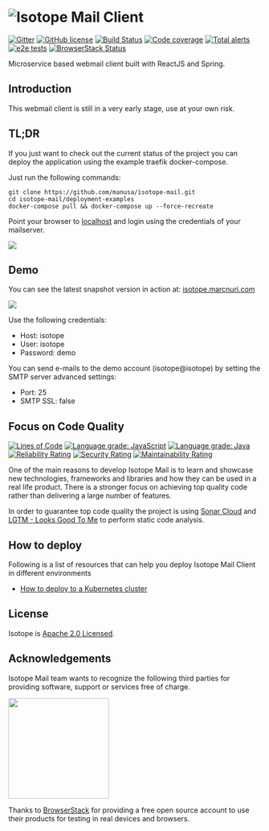 # <img src="doc/isotope-logo-h-800.png" alt="Isotope Mail Client" />
 [![Gitter](https://badges.gitter.im/isotope-mail/community.svg)](https://gitter.im/isotope-mail/community?utm_source=badge&utm_medium=badge&utm_campaign=pr-badge)
 [![GitHub license](https://img.shields.io/badge/license-Apache%202.0-blue.svg)](https://github.com/manusa/isotope-mail/blob/master/LICENSE) 
 [![Build Status](https://travis-ci.org/manusa/isotope-mail.svg?branch=master)](https://travis-ci.org/manusa/isotope-mail) 
 [![Code coverage](https://sonarcloud.io/api/project_badges/measure?project=manusa_isotope-mail&metric=coverage)](https://sonarcloud.io/component_measures?id=manusa_isotope-mail&metric=coverage) 
 [![Total alerts](https://img.shields.io/lgtm/alerts/g/manusa/isotope-mail.svg?logo=lgtm&logoWidth=18)](https://lgtm.com/projects/g/manusa/isotope-mail/alerts/) 
 [![e2e tests](https://img.shields.io/travis/manusa/isotope-mail-e2e-tests.svg?label=e2e+tests)](https://manusa.github.com/isotope-mail-e2e-tests) 
 [![BrowserStack Status](https://www.browserstack.com/automate/badge.svg?badge_key=elhXKzgwaTdHQVBVSktYWkpXUFZ0bittOWxnallCZmQyUlRJSERsSWhPVT0tLUorUGlwOVdrYnJQOUlEeFZnOFcxQ0E9PQ==--ea07b9af5d47a508232c96d1805fad609073b527)](https://www.browserstack.com/automate/public-build/elhXKzgwaTdHQVBVSktYWkpXUFZ0bittOWxnallCZmQyUlRJSERsSWhPVT0tLUorUGlwOVdrYnJQOUlEeFZnOFcxQ0E9PQ==--ea07b9af5d47a508232c96d1805fad609073b527)

Microservice based webmail client built with ReactJS and Spring.

## Introduction

This webmail client is still in a very early stage, use at your own risk.

## TL;DR

If you just want to check out the current status of the project you can deploy the application
using the example traefik docker-compose.

Just run the following commands:

```
git clone https://github.com/manusa/isotope-mail.git
cd isotope-mail/deployment-examples
docker-compose pull && docker-compose up --force-recreate
```

Point your browser to [localhost](http://localhost) and login using the credentials of your mailserver.

<p>
  <img src="doc/tldr-isotope-deploy.gif" />
</p>

## Demo

You can see the latest snapshot version in action at: [isotope.marcnuri.com](https://isotope.marcnuri.com/login?serverHost=isotope&user=isotope&smtpPort=25&smtpSsl=false)

<p>
  <img src="doc/isotope-demo-login.gif" />
</p>

Use the following credentials:
 - Host: isotope
 - User: isotope
 - Password: demo

You can send e-mails to the demo account (isotope@isotope) by setting the SMTP server advanced settings:
 - Port: 25
 - SMTP SSL: false

## Focus on Code Quality
 [![Lines of Code](https://sonarcloud.io/api/project_badges/measure?project=manusa_isotope-mail&metric=ncloc)](https://sonarcloud.io/dashboard?id=manusa_isotope-mail) 
 [![Language grade: JavaScript](https://img.shields.io/lgtm/grade/javascript/g/manusa/isotope-mail.svg?logo=lgtm&logoWidth=18)](https://lgtm.com/projects/g/manusa/isotope-mail/context:javascript) 
 [![Language grade: Java](https://img.shields.io/lgtm/grade/java/g/manusa/isotope-mail.svg?logo=lgtm&logoWidth=18)](https://lgtm.com/projects/g/manusa/isotope-mail/context:java) 
 [![Reliability Rating](https://sonarcloud.io/api/project_badges/measure?project=manusa_isotope-mail&metric=reliability_rating)](https://sonarcloud.io/dashboard?id=manusa_isotope-mail) 
 [![Security Rating](https://sonarcloud.io/api/project_badges/measure?project=manusa_isotope-mail&metric=security_rating)](https://sonarcloud.io/dashboard?id=manusa_isotope-mail) 
 [![Maintainability Rating](https://sonarcloud.io/api/project_badges/measure?project=manusa_isotope-mail&metric=sqale_rating)](https://sonarcloud.io/dashboard?id=manusa_isotope-mail) 
 
One of the main reasons to develop Isotope Mail is to learn and showcase new technologies, frameworks and libraries
and how they can be used in a real life product. There is a stronger focus on achieving top quality code rather
than delivering a large number of features.

In order to guarantee top code quality the project is using
[Sonar Cloud](https://sonarcloud.io/dashboard?id=manusa_isotope-mail) and
[LGTM - Looks Good To Me](https://lgtm.com/projects/g/manusa/isotope-mail/) to perform static code analysis.

## How to deploy

Following is a list of resources that can help you deploy Isotope Mail Client in different environments
- [How to deploy to a Kubernetes cluster](https://blog.marcnuri.com/isotope-mail-how-to-deploy-isotopetraefik-into-kubernetes/)

## License

Isotope is [Apache 2.0 Licensed](./LICENSE).

## Acknowledgements

Isotope Mail team wants to recognize the following third parties for providing software,
support or services free of charge.

<img width=200 src="https://p14.zdusercontent.com/attachment/1015988/jnfTAsRFuKVzfvJMDJ8Ui45p8?token=eyJhbGciOiJkaXIiLCJlbmMiOiJBMTI4Q0JDLUhTMjU2In0..H0_YyxaE762GtXQvUnHoYw.R3tCI87tR-lehrK_zjT7GmEI--69EORCPWqTPY_iVa2Pt7468NrQBRAvoO5k1-H0W5YJGw45Fnz6ArGGOX796PWiCdTujuUv0_OTnRKnXU1Zjw3ytoLLFdZH1NTOxAvJUqt8RA3-Dj3mKJ-IGy7l-oqxN5zDXppNQA5xumK9uYu6VNp2JzjMg1ZnPzcOxub5jy7dqMmsxSN9mzpRgjjsNBUKI8a9I4jVzDm13tPLBjKl2bRdxVS14IapUYBpW8NRDrhw8f4mfYYtKR8CSFlCNiFkKtZd-CpZYGLgH7Y23CU.RqsF1R4_vpfkA7VhBRgsZQ" />

Thanks to [BrowserStack](https://www.browserstack.com) for providing a free open source account
to use their products for testing in real devices and browsers.
